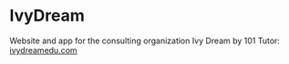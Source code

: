 # IvyDream
Website and app for the consulting organization Ivy Dream by 101 Tutor: [ivydreamedu.com](ivydreamedu.com) 

